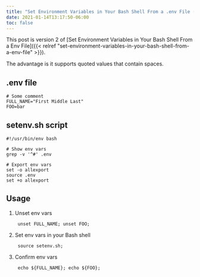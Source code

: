```yaml
---
title: "Set Environment Variables in Your Bash Shell From a .env File (Version 2)"
date: 2021-01-14T13:17:50-06:00
toc: false
---
```


This post is version 2 of [Set Environment Variables in Your Bash Shell From a Env File]({{< relref "set-environment-variables-in-your-bash-shell-from-a-env-file" >}}).

The advantage is it supports quoted values that contain spaces.

<!--more-->

## .env file

```shell
# Some comment
FULL_NAME="First Middle Last"
FOO=bar
```

## setenv.sh script

```shell
#!/usr/bin/env bash

# Show env vars
grep -v '^#' .env

# Export env vars
set -o allexport
source .env
set +o allexport
```

## Usage
1. Unset env vars

        unset FULL_NAME; unset FOO;

1. Set env vars in your Bash shell

        source setenv.sh;

1. Confirm env vars

        echo ${FULL_NAME}; echo ${FOO};
